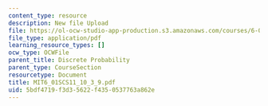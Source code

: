 ```yaml
---
content_type: resource
description: New file Upload
file: https://ol-ocw-studio-app-production.s3.amazonaws.com/courses/6-01sc-introduction-to-electrical-engineering-and-computer-science-i-spring-2011/5bdf4719f3d35622f4350537763a862e_MIT6_01SCS11_10_3_9.pdf
file_type: application/pdf
learning_resource_types: []
ocw_type: OCWFile
parent_title: Discrete Probability
parent_type: CourseSection
resourcetype: Document
title: MIT6_01SCS11_10_3_9.pdf
uid: 5bdf4719-f3d3-5622-f435-0537763a862e
---
```

